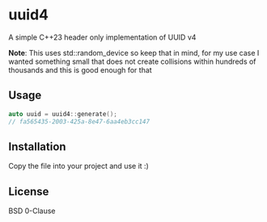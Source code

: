 # uuid4

A simple C++23 header only implementation of UUID v4

**Note**: This uses std::random_device so keep that in mind, for my use case I wanted something small that does not create collisions within hundreds of thousands and this is good enough for that

## Usage

```cpp
auto uuid = uuid4::generate();
// fa565435-2003-425a-8e47-6aa4eb3cc147
```

## Installation

Copy the file into your project and use it :)

## License

BSD 0-Clause

